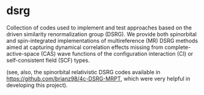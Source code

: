 # dsrg
Collection of codes used to implement and test approaches based on the driven similarity renormalization group (DSRG).
We provide both spinorbital and spin-integrated implementations of multireference (MR) DSRG methods aimed at capturing 
dynamical correlation effects missing from complete-active-space (CAS) wave functions of the configuration interaction 
(CI) or self-consistent field (SCF) types. 

(see, also, the spinorbital relativistic DSRG codes available in https://github.com/brianz98/4c-DSRG-MRPT, which were 
very helpful in developing this project).
